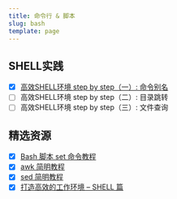 ```yaml
---
title: 命令行 & 脚本
slug: bash
template: page
---
```


## SHELL实践

- [x] [高效SHELL环境 step by step（一）: 命令别名](/effient-shell-in-practice-01/)
- [ ] 高效SHELL环境 step by step（二）: 目录跳转
- [ ] 高效SHELL环境 step by step（三）: 文件查询

## 精选资源

- [x] <a href="http://www.ruanyifeng.com/blog/2017/11/bash-set.html"  target="_blank">Bash 脚本 set 命令教程</a>
- [x] <a href="https://coolshell.cn/articles/19219.html" target="_blank">awk 简明教程</a>
- [x] <a href="https://coolshell.cn/articles/9104.html" target="_blank">sed 简明教程</a>
- [x] <a href="https://coolshell.cn/articles/19219.html" target="_blank">打造高效的工作环境 – SHELL 篇</a>